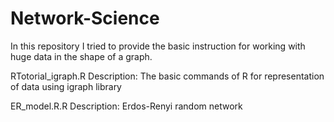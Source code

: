 # Network-Science
In this repository I tried to provide the basic instruction for working with huge data in the shape of a graph.


RTotorial_igraph.R
Description: The basic commands of R for representation of data using igraph library

ER_model.R.R
Description: Erdos-Renyi random network
